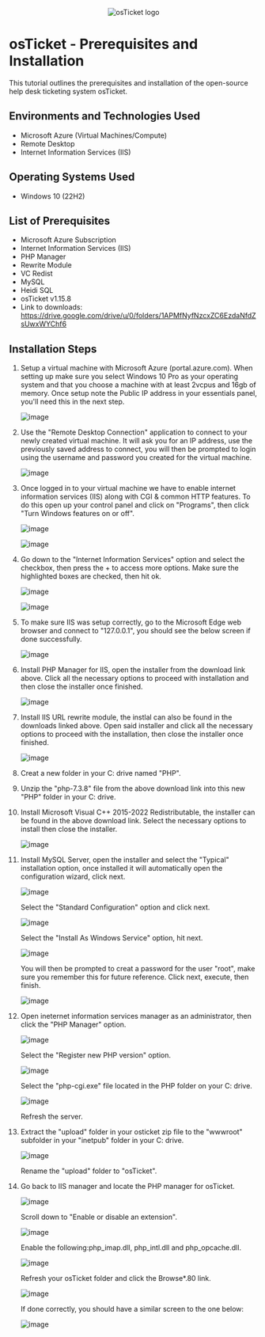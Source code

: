 <p align="center">
<img src="https://i.imgur.com/Clzj7Xs.png" alt="osTicket logo"/>
</p>

<h1>osTicket - Prerequisites and Installation</h1>
This tutorial outlines the prerequisites and installation of the open-source help desk ticketing system osTicket.<br />


<h2>Environments and Technologies Used</h2>

- Microsoft Azure (Virtual Machines/Compute)
- Remote Desktop
- Internet Information Services (IIS)

<h2>Operating Systems Used </h2>

- Windows 10</b> (22H2)

<h2>List of Prerequisites</h2>

  - Microsoft Azure Subscription
  - Internet Information Services (IIS)
  - PHP Manager
  - Rewrite Module
  - VC Redist
  - MySQL
  - Heidi SQL
  - osTicket v1.15.8
  - Link to downloads: https://drive.google.com/drive/u/0/folders/1APMfNyfNzcxZC6EzdaNfdZsUwxWYChf6

<h2>Installation Steps</h2>

1) Setup a virtual machine with Microsoft Azure (portal.azure.com). When setting up make sure you select Windows 10 Pro as your operating system and that you choose a machine with at least 2vcpus and 16gb of     memory. Once setup note the Public IP address in your essentials panel, you'll need this in the next step.

   ![image](https://github.com/jvilleda96/osticket-prereqs/assets/147073936/1a335469-0fcf-43a2-b9f7-9a469036a96e)

2) Use the "Remote Desktop Connection" application to connect to your newly created virtual machine. It will ask you for an IP address, use the previously saved address to connect, you will then be prompted      to login using the username and password you created for the virtual machine.

   ![image](https://github.com/jvilleda96/osticket-prereqs/assets/147073936/aef22eaf-6294-4965-b4dd-725116742408)

3) Once logged in to your virtual machine we have to enable internet information services (IIS) along with CGI & common HTTP features. To do this open up your control panel and click on "Programs", then click    "Turn Windows features on or off".

    ![image](https://github.com/jvilleda96/osticket-prereqs/assets/147073936/5d07dc97-9985-4a98-b8a5-47f3c1adc613) 

    ![image](https://github.com/jvilleda96/osticket-prereqs/assets/147073936/eb09f916-ee3e-4e94-b76e-e51d75050c66)

4) Go down to the "Internet Information Services" option and select the checkbox, then press the + to access more options. Make sure the highlighted boxes are checked, then hit ok.

     ![image](https://github.com/jvilleda96/osticket-prereqs/assets/147073936/888663a1-aaf6-4845-97fe-5465605a2381)

     ![image](https://github.com/jvilleda96/osticket-prereqs/assets/147073936/4bc20d7b-7979-4ade-9153-7093be755e7c)
     
5) To make sure IIS was setup correctly, go to the Microsoft Edge web browser and connect to "127.0.0.1", you should see the below screen if done successfully.

     ![image](https://github.com/jvilleda96/osticket-prereqs/assets/147073936/e9c30b96-f29a-4dd3-8bca-90949bd281b6)

6) Install PHP Manager for IIS, open the installer from the download link above. Click all the necessary options to proceed with installation and then close the installer once finished.

     ![image](https://github.com/jvilleda96/osticket-prereqs/assets/147073936/8c8fb509-d126-4a38-95a9-92298e5b9aec)

7) Install IIS URL rewrite module, the instlal can also be found in the downloads linked above. Open said installer and click all the necessary options to proceed with the installation, then close the            installer once finished.

     ![image](https://github.com/jvilleda96/osticket-prereqs/assets/147073936/edb6def0-d962-4dae-96b2-88fa289c907e)

8) Creat a new folder in your C: drive named "PHP".

9) Unzip the "php-7.3.8" file from the above download link into this new "PHP" folder in your C: drive.

10) Install Microsoft Visual C++ 2015-2022 Redistributable, the installer can be found in the above download link. Select the necessary options to install then close the installer.

     ![image](https://github.com/jvilleda96/osticket-prereqs/assets/147073936/ad5f33ca-671e-4e5e-9eb1-3a7a3ad717d7)

11) Install MySQL Server, open the installer and select the "Typical" installation option, once installed it will automatically open the configuration wizard, click next. 

     ![image](https://github.com/jvilleda96/osticket-prereqs/assets/147073936/c6955e37-d8fe-4cc5-8fe3-0763861e3a13)

     Select the "Standard Configuration" option and click next.

     ![image](https://github.com/jvilleda96/osticket-prereqs/assets/147073936/4a8915d9-9e96-45b4-bba2-e07a0fa3ce4f)

     Select the "Install As Windows Service" option, hit next.  

     ![image](https://github.com/jvilleda96/osticket-prereqs/assets/147073936/7af67fec-6c55-4e63-9c12-cbd3edf929b7)

     You will then be prompted to creat a password for the user "root", make sure you remember this for future reference. Click next, execute, then finish.

     ![image](https://github.com/jvilleda96/osticket-prereqs/assets/147073936/28daed00-8cb2-4695-a2f8-45b79142d876)

12) Open ineternet information services manager as an administrator, then click the "PHP Manager" option.

     ![image](https://github.com/jvilleda96/osticket-prereqs/assets/147073936/c134f557-eb3c-4a54-a05a-e40ee165a95c)

     Select the "Register new PHP version" option.

     ![image](https://github.com/jvilleda96/osticket-prereqs/assets/147073936/9f091e9f-cd64-42c3-969c-be49fc042761)

     Select the "php-cgi.exe" file located in the PHP folder on your C: drive.

     ![image](https://github.com/jvilleda96/osticket-prereqs/assets/147073936/90937c98-043f-470b-9f2b-59d3ddddfe14)

     Refresh the server.

13) Extract the "upload" folder in your osticket zip file to the "wwwroot" subfolder in your "inetpub" folder in your C: drive.

     ![image](https://github.com/jvilleda96/osticket-prereqs/assets/147073936/f47b6f95-6926-469e-83d3-d9462993c852)

     Rename the "upload" folder to "osTicket".

14) Go back to IIS manager and locate the PHP manager for osTicket.

     ![image](https://github.com/jvilleda96/osticket-prereqs/assets/147073936/4eb90940-eb38-4a00-a7a6-eb500dc531a8)

     Scroll down to "Enable or disable an extension".

     ![image](https://github.com/jvilleda96/osticket-prereqs/assets/147073936/460b3821-d51d-481c-9159-21167e686907)

     Enable the following:php_imap.dll, php_intl.dll and php_opcache.dll.

     ![image](https://github.com/jvilleda96/osticket-prereqs/assets/147073936/6f5c0117-78ad-4e40-9053-00d56e0456f4)

     Refresh your osTicket folder and click the Browse*.80 link.

     ![image](https://github.com/jvilleda96/osticket-prereqs/assets/147073936/95bfabd9-9816-4d27-9750-3adcebd5e5df)

     If done correctly, you should have a similar screen to the one below:

    ![image](https://github.com/jvilleda96/osticket-prereqs/assets/147073936/d333a307-d646-4c24-b13a-2b6bca4b638f)




